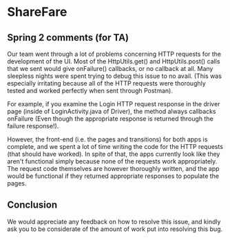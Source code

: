 # ShareFare

## Spring 2 comments (for TA)

Our team went through a lot of problems concerning HTTP requests for the development of the UI. Most of the HttpUtils.get() and HttpUtils.post() calls that we sent would give onFailure() callbacks, or no callback at all. Many sleepless nights were spent trying to debug this issue to no avail. (This was especially irritating because all of the HTTP requests were thoroughly tested and worked perfectly when sent through Postman).

For example, if you examine the Login HTTP request response in the driver page (inside of LoginActivity.java of Driver), the method always callbacks onFailure (Even though the appropriate response is returned through the failure response!).

However, the front-end (i.e. the pages and transitions) for both apps is complete, and we spent a lot of time writing the code for the HTTP requests (that should have worked). In spite of that, the apps currently look like they aren't functional simply because none of the requests work appropriately. The request code themselves are however thoroughly written, and the app would be functional if they returned appropriate responses to populate the pages.

## Conclusion
We would appreciate any feedback on how to resolve this issue, and kindly ask you to be considerate of the amount of work put into resolving this bug.
